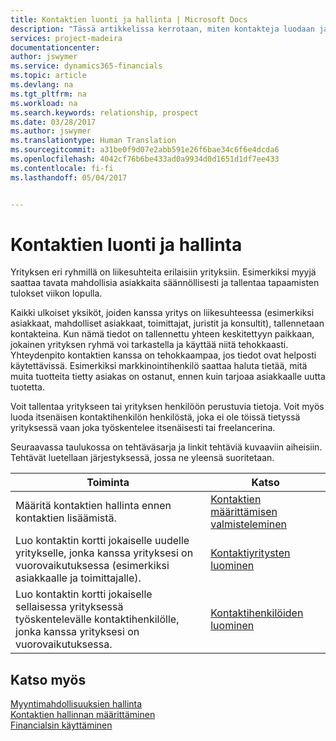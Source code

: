 ```yaml
---
title: Kontaktien luonti ja hallinta | Microsoft Docs
description: "Tässä artikkelissa kerrotaan, miten kontakteja luodaan ja hallitaan Financialsissa"
services: project-madeira
documentationcenter: 
author: jswymer
ms.service: dynamics365-financials
ms.topic: article
ms.devlang: na
ms.tgt_pltfrm: na
ms.workload: na
ms.search.keywords: relationship, prospect
ms.date: 03/28/2017
ms.author: jswymer
ms.translationtype: Human Translation
ms.sourcegitcommit: a31be0f9d07e2abb591e26f6bae34c6f6e4dcda6
ms.openlocfilehash: 4042cf76b6be433ad0a9934d0d1651d1df7ee433
ms.contentlocale: fi-fi
ms.lasthandoff: 05/04/2017


---
```

# <a name="creating-and-managing-contacts"></a>Kontaktien luonti ja hallinta
Yrityksen eri ryhmillä on liikesuhteita erilaisiin yrityksiin. Esimerkiksi myyjä saattaa tavata mahdollisia asiakkaita säännöllisesti ja tallentaa tapaamisten tulokset viikon lopulla.

Kaikki ulkoiset yksiköt, joiden kanssa yritys on liikesuhteessa (esimerkiksi asiakkaat, mahdolliset asiakkaat, toimittajat, juristit ja konsultit), tallennetaan kontakteina. Kun nämä tiedot on tallennettu yhteen keskitettyyn paikkaan, jokainen yrityksen ryhmä voi tarkastella ja käyttää niitä tehokkaasti. Yhteydenpito kontaktien kanssa on tehokkaampaa, jos tiedot ovat helposti käytettävissä. Esimerkiksi markkinointihenkilö saattaa haluta tietää, mitä muita tuotteita tietty asiakas on ostanut, ennen kuin tarjoaa asiakkaalle uutta tuotetta.

Voit tallentaa yritykseen tai yrityksen henkilöön perustuvia tietoja. Voit myös luoda itsenäisen kontaktihenkilön henkilöstä, joka ei ole töissä tietyssä yrityksessä vaan joka työskentelee itsenäisesti tai freelancerina.

Seuraavassa taulukossa on tehtäväsarja ja linkit tehtäviä kuvaaviin aiheisiin. Tehtävät luetellaan järjestyksessä, jossa ne yleensä suoritetaan.

| Toiminta | Katso |
| --- | --- |
| Määritä kontaktien hallinta ennen kontaktien lisäämistä. |[Kontaktien määrittämisen valmisteleminen](marketing-setup-contacts.md) |
| Luo kontaktin kortti jokaiselle uudelle yritykselle, jonka kanssa yrityksesi on vuorovaikutuksessa (esimerkiksi asiakkaalle ja toimittajalle). |[Kontaktiyritysten luominen](marketing-create-contact-companies.md) |
| Luo kontaktin kortti jokaiselle sellaisessa yrityksessä työskentelevälle kontaktihenkilölle, jonka kanssa yrityksesi on vuorovaikutuksessa. |[Kontaktihenkilöiden luominen](marketing-create-contact-persons.md) |

## <a name="see-also"></a>Katso myös
[Myyntimahdollisuuksien hallinta](marketing-manage-sales-opportunities.md)  
[Kontaktien hallinnan määrittäminen](marketing-setup-marketing.md)  
[Financialsin käyttäminen](ui-work-product.md)  

